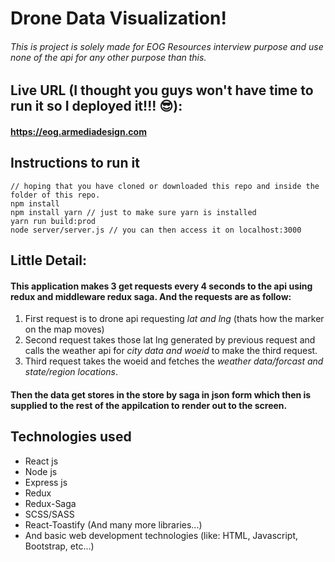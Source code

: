 # Drone Data Visualization!

###### *This is project is solely made for EOG Resources interview purpose and use none of the api for any other purpose than this.*

## Live URL (I thought you guys won't have time to run it so I deployed it!!! :sunglasses:):
#### https://eog.armediadesign.com

## Instructions to run it
```
// hoping that you have cloned or downloaded this repo and inside the folder of this repo.
npm install
npm install yarn // just to make sure yarn is installed
yarn run build:prod
node server/server.js // you can then access it on localhost:3000
```

## Little Detail:
#### This application makes 3 get requests every 4 seconds to the api using redux and middleware redux saga. And the requests are as follow:
1. First request is to drone api requesting *lat and lng* (thats how the marker on the map moves)
2. Second request takes those lat lng generated by previous request and calls the weather api for *city data and woeid* to make the third request.
3. Third request takes the woeid and fetches the *weather data/forcast and state/region locations*.
#### Then the data get stores in the store by saga in json form which then is supplied to the rest of the appilcation to render out to the screen.

## Technologies used
* React js
* Node js
* Express js
* Redux
* Redux-Saga
* SCSS/SASS
* React-Toastify (And many more libraries...)
* And basic web development technologies (like: HTML, Javascript, Bootstrap, etc...)

